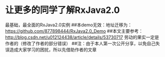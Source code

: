 # 让更多的同学了解RxJava2.0
  最基础，最全面的RxJava2.0实例
##本demo无效：地址迁移为：https://github.com/877898444/RxJava2.0_Demo
##本文主要参考：http://blog.csdn.net/u012124438/article/details/53730717
  劳动的果实一定是作者的（修改了作者的部分错误）
##注：由于本人第一次公开分享，以免自己失误造成大家学习的困扰，所以先借助作者的文章
